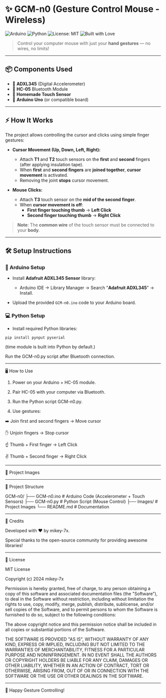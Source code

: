 # ✨ GCM-n0 (Gesture Control Mouse - Wireless)

![Arduino](https://img.shields.io/badge/Arduino-IDE-blue?logo=arduino) ![Python](https://img.shields.io/badge/Python-3.x-yellow?logo=python) ![License: MIT](https://img.shields.io/badge/License-MIT-green) ![Built with Love](https://img.shields.io/badge/Built%20with-%E2%9D%A4-red)

> Control your computer mouse with just your **hand gestures** — no wires, no limits!

---

## 📦 Components Used

- 🔹 **ADXL345** (Digital Accelerometer)
- 🔹 **HC-05** Bluetooth Module
- 🔹 **Homemade Touch Sensor**
- 🔹 **Arduino Uno** (or compatible board)

---

## ⚡ How It Works

The project allows controlling the cursor and clicks using simple finger gestures:

- **Cursor Movement (Up, Down, Left, Right):**
  - Attach **T1** and **T2** touch sensors on the **first** and **second** fingers (after applying insulation tape).
  - When **first** and **second fingers** are **joined together**, **cursor movement** is activated.
  - Removing the joint **stops** cursor movement.

- **Mouse Clicks:**
  - Attach **T3** touch sensor on the **mid of the second finger**.
  - When **cursor movement is off**:
    - **First finger touching thumb** → **Left Click**
    - **Second finger touching thumb** → **Right Click**

> **Note**: The **common wire** of the touch sensor must be connected to your **body**.

---

## 🛠️ Setup Instructions

### 🔧 Arduino Setup
- Install **Adafruit ADXL345 Sensor** library:
  - Arduino IDE → Library Manager → Search "**Adafruit ADXL345**" → Install.

- Upload the provided `GCM-n0.ino` code to your Arduino board.

### 💻 Python Setup
- Install required Python libraries:
```bash
pip install pynput pyserial
```
(time module is built into Python by default.)

Run the GCM-n0.py script after Bluetooth connection.



---

🖥️ How to Use

1. Power on your Arduino + HC-05 module.


2. Pair HC-05 with your computer via Bluetooth.


3. Run the Python script GCM-n0.py.


4. Use gestures:

➡️ Join first and second fingers → Move cursor

✋ Unjoin fingers → Stop cursor

☝️ Thumb + First finger → Left Click

✌️ Thumb + Second finger → Right Click





---

📸 Project Images


---

📁 Project Structure

GCM-n0/
├── GCM-n0.ino       # Arduino Code (Accelerometer + Touch Sensors)
├── GCM-n0.py        # Python Script (Mouse Control)
├── Images/          # Project Images
└── README.md        # Documentation


---

🙌 Credits

Developed with ❤️ by mikey-7x.

Special thanks to the open-source community for providing awesome libraries!



---

📝 License

MIT License

Copyright (c) 2024 mikey-7x

Permission is hereby granted, free of charge, to any person obtaining a copy
of this software and associated documentation files (the "Software"), to deal
in the Software without restriction, including without limitation the rights
to use, copy, modify, merge, publish, distribute, sublicense, and/or sell
copies of the Software, and to permit persons to whom the Software is
furnished to do so, subject to the following conditions:

The above copyright notice and this permission notice shall be included in all
copies or substantial portions of the Software.

THE SOFTWARE IS PROVIDED "AS IS", WITHOUT WARRANTY OF ANY KIND, EXPRESS OR
IMPLIED, INCLUDING BUT NOT LIMITED TO THE WARRANTIES OF MERCHANTABILITY,
FITNESS FOR A PARTICULAR PURPOSE AND NONINFRINGEMENT. IN NO EVENT SHALL THE
AUTHORS OR COPYRIGHT HOLDERS BE LIABLE FOR ANY CLAIM, DAMAGES OR OTHER
LIABILITY, WHETHER IN AN ACTION OF CONTRACT, TORT OR OTHERWISE, ARISING FROM,
OUT OF OR IN CONNECTION WITH THE SOFTWARE OR THE USE OR OTHER DEALINGS IN THE
SOFTWARE.


---

🚀 Happy Gesture Controlling!


